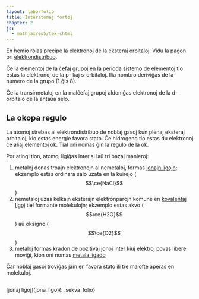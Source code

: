 ```yaml
---
layout: laborfolio
title: Interatomaj fortoj
chapter: 2
js:
  - mathjax/es5/tex-chtml
---
```


En ĥemio rolas precipe la elektronoj de la eksteraj orbitaloj.
Vidu la paĝon pri [elektrondistribuo](elektrondistribuo). <!-- Oni nomas ilin valentaj elektronoj. -->

Ĉe la elementoj de la ĉefaj grupoj en la perioda sistemo de elementoj
tio estas la elektronoj de la p- kaj s-orbitaloj. Ilia nombro deriviĝas de
la numero de la grupo (1 ĝis 8).

Ĉe la transirmetaloj en la malĉefaj grupoj aldoniĝas elektronoj de la
d-orbitalo de la antaŭa ŝelo. <!-- al la valento. necesas aparta paĝo pri valento ktp... -->


## La okopa regulo

La atomoj strebas al elektrondistribuo de noblaj gasoj kun plenaj eksteraj orbitaloj, kio
estas energie favora stato. Ĉe hidrogeno tio estas du elektronoj ĉe aliaj elementoj ok. 
Tial oni nomas ĝin la regulo de la ok.

Por atingi tion, atomoj ligiĝas inter si laŭ tri bazaj manieroj: 

1. metaloj donas troajn elektronojn al nemetaloj, formas [jonajn ligojn](jona_ligo);
   ekzemplo estas ordinara salo uzata en la kuirejo ($$\ce{NaCl}$$)
2. nemetaloj uzas kelkajn eksterajn elektronparojn komune en [kovalentaj ligoj](kovalenta_ligo) tiel formante molekulojn; ekzemplo 
   estas akvo ($$\ce{H2O}$$) aŭ oksigno ($$\ce{O2}$$)
3. metaloj formas kradon de pozitivaj jonoj inter kiuj elektroj povas libere moviĝi, kion oni nomas [metala ligado](metala_ligo)

Ĉar noblaj gasoj troviĝas jam en favora stato ili tre malofte aperas en molekuloj.


<h2></h2>
[jonaj ligoj](jona_ligo){: .sekva_folio}